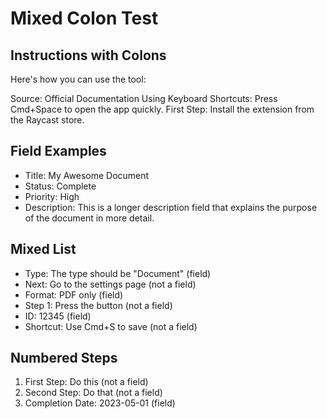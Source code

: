 # Mixed Colon Test

## Instructions with Colons
Here's how you can use the tool:

Source: Official Documentation
Using Keyboard Shortcuts: Press Cmd+Space to open the app quickly.
First Step: Install the extension from the Raycast store.

## Field Examples
- Title: My Awesome Document
- Status: Complete
- Priority: High
- Description: This is a longer description field that explains the purpose of the document in more detail.

## Mixed List
- Type: The type should be "Document" (field)
- Next: Go to the settings page (not a field)
- Format: PDF only (field)
- Step 1: Press the button (not a field)
- ID: 12345 (field)
- Shortcut: Use Cmd+S to save (not a field)

## Numbered Steps
1. First Step: Do this (not a field)
2. Second Step: Do that (not a field)
3. Completion Date: 2023-05-01 (field) 